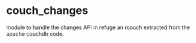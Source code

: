 # couch_changes

module to handle the changes API in refuge an rcouch extracted from the
apache couchdb code.
